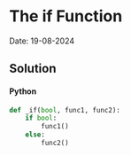 
# The if Function

Date: 19-08-2024

## Solution
#### Python
```python
def _if(bool, func1, func2):
    if bool:
        func1()
    else:
        func2()
```
        